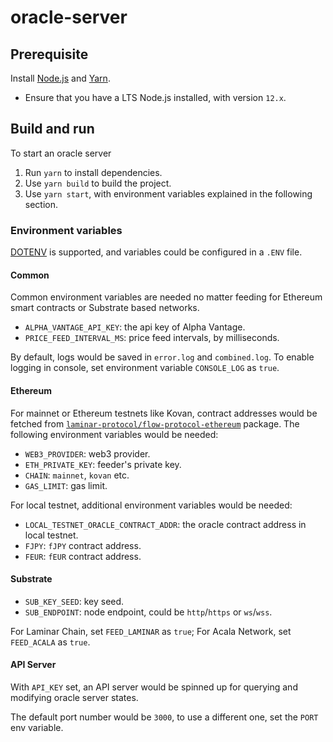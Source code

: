 # oracle-server

## Prerequisite

Install [Node.js](https://nodejs.org/en/) and [Yarn](https://yarnpkg.com/).
- Ensure that you have a LTS Node.js installed, with version `12.x`.

## Build and run

To start an oracle server
1. Run `yarn` to install dependencies.
2. Use `yarn build` to build the project.
3. Use `yarn start`, with environment variables explained in the following section.

### Environment variables

[DOTENV](https://github.com/motdotla/dotenv#readme) is supported, and variables could be configured in a `.ENV` file.

#### Common

Common environment variables are needed no matter feeding for Ethereum smart contracts or Substrate based networks.

* `ALPHA_VANTAGE_API_KEY`: the api key of Alpha Vantage.
* `PRICE_FEED_INTERVAL_MS`: price feed intervals, by milliseconds.

By default, logs would be saved in `error.log` and `combined.log`. To enable logging in console, set environment variable `CONSOLE_LOG` as `true`.

#### Ethereum
For mainnet or Ethereum testnets like Kovan, contract addresses would be fetched from [`laminar-protocol/flow-protocol-ethereum`](https://github.com/laminar-protocol/flow-protocol-ethereum) package. The following environment variables would be needed:
* `WEB3_PROVIDER`: web3 provider.
* `ETH_PRIVATE_KEY`: feeder's private key.
* `CHAIN`: `mainnet`, `kovan` etc.
* `GAS_LIMIT`: gas limit.

For local testnet, additional environment variables would be needed:
* `LOCAL_TESTNET_ORACLE_CONTRACT_ADDR`: the oracle contract address in local testnet.
* `FJPY`: `fJPY` contract address.
* `FEUR`: `fEUR` contract address.

#### Substrate

* `SUB_KEY_SEED`: key seed.
* `SUB_ENDPOINT`: node endpoint, could be `http`/`https` or `ws`/`wss`.

For Laminar Chain, set `FEED_LAMINAR` as `true`; For Acala Network, set `FEED_ACALA` as `true`.

#### API Server

With `API_KEY` set, an API server would be spinned up for querying and modifying oracle server states.

The default port number would be `3000`, to use a different one, set the `PORT` env variable.

